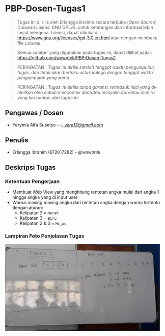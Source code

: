 # PBP-Dosen-Tugas1

> Tugas Ini di rilis oleh  Erlangga Ibrahim secara terbuka (*Open Source*)
> Dibawah Lisensi GNU GPLv3. untuk keterangan dan informasi lebih lanjut mengenai
> Lisensi, dapat dibuka di : https://www.gnu.org/licenses/gpl-3.0.en.html
> atau dengan membaca file `LICENSE`
>  
> Semua sumber yang digunakan pada tugas ini, dapat dilihat pada :
> https://github.com/wowotek/PBP-Dosen-Tugas2
>  
> PERINGATAN : *Tugas ini dirilis setelah tenggat waktu pengumpulan tugas, dan tidak akan berlaku untuk kolega dengan tenggat waktu pengumpulan yang sama*
>  
> PERINGATAN : *Tugas ini dirilis tanpa garansi, termasuk nilai yang di-nihilkan oleh sebab mencontek dan/atau menyalin dan/atau meniru yang bersumber dari tugas ini*

## Pengawas / Dosen

* Yerymia Alfa Susetyo - *-*, *yere13@gmail.com*

## Penulis

* Erlangga Ibrahim (672017282) - *@wowotek*

## Deskripsi Tugas

### Ketentuan Pengerjaan
* Membuat Web View yang menghitung rentetan angka mulai dari angka 1 hingga angka yang di input user
* Warnai masing masing angka dari rentetan angka dengan warna tertentu dengan aturan:
    * Kelipatan 2 = `Merah`
    * Kelipatan 3 = `Biru`
    * Kelipatan 2 & 3 = `Hijau`
### Lampiran Foto Penjelasan Tugas
![tugas](tugas.jpeg)